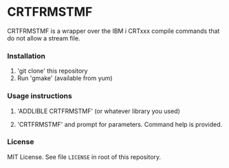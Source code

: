# CRTFRMSTMF

CRTFRMSTMF is a wrapper over the IBM i CRTxxx compile commands that do not allow a stream file.

### Installation 

1. 'git clone' this repository
2. Run 'gmake' (available from yum)

### Usage instructions

1. 'ADDLIBLE CRTFRMSTMF' (or whatever library you used)
2) 'CRTFRMSTMF' and prompt for parameters.  Command help is provided. 

### License

MIT License. See file `LICENSE` in root of this repository.
